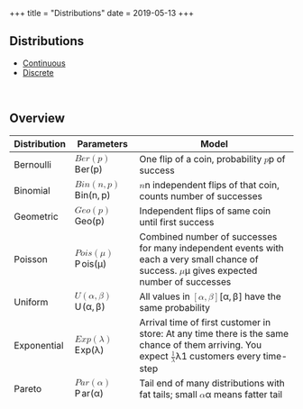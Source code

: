 +++
title = "Distributions"
date = 2019-05-13
+++
<h2>Distributions</h2><ul><li><a href="https://cshub.nl/post/431131221" target="_blank">Continuous</a></li><li><a href="https://cshub.nl/post/155550062" target="_blank">Discrete</a></li></ul><p><br></p><h2>Overview</h2><div style="white-space: normal;" class="markdown-body"><table>
<thead>
<tr>
<th>Distribution</th>
<th>Parameters</th>
<th>Model</th>
</tr>
</thead>
<tbody>
<tr>
<td>Bernoulli</td>
<td><span class="katex"><span class="katex-mathml"><math><semantics><mrow><mi>B</mi><mi>e</mi><mi>r</mi><mo>(</mo><mi>p</mi><mo>)</mo></mrow><annotation encoding="application/x-tex">Ber(p)</annotation></semantics></math></span><span class="katex-html" aria-hidden="true"><span class="base"><span class="strut" style="height:1em;vertical-align:-0.25em;"></span><span class="mord mathdefault" style="margin-right:0.05017em;">B</span><span class="mord mathdefault">e</span><span class="mord mathdefault" style="margin-right:0.02778em;">r</span><span class="mopen">(</span><span class="mord mathdefault">p</span><span class="mclose">)</span></span></span></span></td>
<td>One flip of a coin, probability <span class="katex"><span class="katex-mathml"><math><semantics><mrow><mi>p</mi></mrow><annotation encoding="application/x-tex">p</annotation></semantics></math></span><span class="katex-html" aria-hidden="true"><span class="base"><span class="strut" style="height:0.625em;vertical-align:-0.19444em;"></span><span class="mord mathdefault">p</span></span></span></span> of success</td>
</tr>
<tr>
<td>Binomial</td>
<td><span class="katex"><span class="katex-mathml"><math><semantics><mrow><mi>B</mi><mi>i</mi><mi>n</mi><mo>(</mo><mi>n</mi><mo separator="true">,</mo><mi>p</mi><mo>)</mo></mrow><annotation encoding="application/x-tex">Bin(n,p)</annotation></semantics></math></span><span class="katex-html" aria-hidden="true"><span class="base"><span class="strut" style="height:1em;vertical-align:-0.25em;"></span><span class="mord mathdefault" style="margin-right:0.05017em;">B</span><span class="mord mathdefault">i</span><span class="mord mathdefault">n</span><span class="mopen">(</span><span class="mord mathdefault">n</span><span class="mpunct">,</span><span class="mspace" style="margin-right:0.16666666666666666em;"></span><span class="mord mathdefault">p</span><span class="mclose">)</span></span></span></span></td>
<td><span class="katex"><span class="katex-mathml"><math><semantics><mrow><mi>n</mi></mrow><annotation encoding="application/x-tex">n</annotation></semantics></math></span><span class="katex-html" aria-hidden="true"><span class="base"><span class="strut" style="height:0.43056em;vertical-align:0em;"></span><span class="mord mathdefault">n</span></span></span></span> independent flips of that coin, counts number of successes</td>
</tr>
<tr>
<td>Geometric</td>
<td><span class="katex"><span class="katex-mathml"><math><semantics><mrow><mi>G</mi><mi>e</mi><mi>o</mi><mo>(</mo><mi>p</mi><mo>)</mo></mrow><annotation encoding="application/x-tex">Geo(p)</annotation></semantics></math></span><span class="katex-html" aria-hidden="true"><span class="base"><span class="strut" style="height:1em;vertical-align:-0.25em;"></span><span class="mord mathdefault">G</span><span class="mord mathdefault">e</span><span class="mord mathdefault">o</span><span class="mopen">(</span><span class="mord mathdefault">p</span><span class="mclose">)</span></span></span></span></td>
<td>Independent flips of same coin until first success</td>
</tr>
<tr>
<td>Poisson</td>
<td><span class="katex"><span class="katex-mathml"><math><semantics><mrow><mi>P</mi><mi>o</mi><mi>i</mi><mi>s</mi><mo>(</mo><mi>μ</mi><mo>)</mo></mrow><annotation encoding="application/x-tex">Pois(\mu)</annotation></semantics></math></span><span class="katex-html" aria-hidden="true"><span class="base"><span class="strut" style="height:1em;vertical-align:-0.25em;"></span><span class="mord mathdefault" style="margin-right:0.13889em;">P</span><span class="mord mathdefault">o</span><span class="mord mathdefault">i</span><span class="mord mathdefault">s</span><span class="mopen">(</span><span class="mord mathdefault">μ</span><span class="mclose">)</span></span></span></span></td>
<td>Combined number of successes for many independent events with each a very small chance of success. <span class="katex"><span class="katex-mathml"><math><semantics><mrow><mi>μ</mi></mrow><annotation encoding="application/x-tex">\mu</annotation></semantics></math></span><span class="katex-html" aria-hidden="true"><span class="base"><span class="strut" style="height:0.625em;vertical-align:-0.19444em;"></span><span class="mord mathdefault">μ</span></span></span></span> gives expected number of successes</td>
</tr>
<tr>
<td>Uniform</td>
<td><span class="katex"><span class="katex-mathml"><math><semantics><mrow><mi>U</mi><mo>(</mo><mi>α</mi><mo separator="true">,</mo><mi>β</mi><mo>)</mo></mrow><annotation encoding="application/x-tex">U(\alpha, \beta)</annotation></semantics></math></span><span class="katex-html" aria-hidden="true"><span class="base"><span class="strut" style="height:1em;vertical-align:-0.25em;"></span><span class="mord mathdefault" style="margin-right:0.10903em;">U</span><span class="mopen">(</span><span class="mord mathdefault" style="margin-right:0.0037em;">α</span><span class="mpunct">,</span><span class="mspace" style="margin-right:0.16666666666666666em;"></span><span class="mord mathdefault" style="margin-right:0.05278em;">β</span><span class="mclose">)</span></span></span></span></td>
<td>All values in <span class="katex"><span class="katex-mathml"><math><semantics><mrow><mo>[</mo><mi>α</mi><mo separator="true">,</mo><mi>β</mi><mo>]</mo></mrow><annotation encoding="application/x-tex">[\alpha, \beta]</annotation></semantics></math></span><span class="katex-html" aria-hidden="true"><span class="base"><span class="strut" style="height:1em;vertical-align:-0.25em;"></span><span class="mopen">[</span><span class="mord mathdefault" style="margin-right:0.0037em;">α</span><span class="mpunct">,</span><span class="mspace" style="margin-right:0.16666666666666666em;"></span><span class="mord mathdefault" style="margin-right:0.05278em;">β</span><span class="mclose">]</span></span></span></span> have the same probability</td>
</tr>
<tr>
<td>Exponential</td>
<td><span class="katex"><span class="katex-mathml"><math><semantics><mrow><mi>E</mi><mi>x</mi><mi>p</mi><mo>(</mo><mi>λ</mi><mo>)</mo></mrow><annotation encoding="application/x-tex">Exp(\lambda)</annotation></semantics></math></span><span class="katex-html" aria-hidden="true"><span class="base"><span class="strut" style="height:1em;vertical-align:-0.25em;"></span><span class="mord mathdefault" style="margin-right:0.05764em;">E</span><span class="mord mathdefault">x</span><span class="mord mathdefault">p</span><span class="mopen">(</span><span class="mord mathdefault">λ</span><span class="mclose">)</span></span></span></span></td>
<td>Arrival time of first customer in store: At any time there is the same chance of them arriving. You expect <span class="katex"><span class="katex-mathml"><math><semantics><mrow><mfrac><mn>1</mn><mi>λ</mi></mfrac></mrow><annotation encoding="application/x-tex">\frac{1}{\lambda}</annotation></semantics></math></span><span class="katex-html" aria-hidden="true"><span class="base"><span class="strut" style="height:1.190108em;vertical-align:-0.345em;"></span><span class="mord"><span class="mopen nulldelimiter"></span><span class="mfrac"><span class="vlist-t vlist-t2"><span class="vlist-r"><span class="vlist" style="height:0.845108em;"><span style="top:-2.6550000000000002em;"><span class="pstrut" style="height:3em;"></span><span class="sizing reset-size6 size3 mtight"><span class="mord mtight"><span class="mord mathdefault mtight">λ</span></span></span></span><span style="top:-3.23em;"><span class="pstrut" style="height:3em;"></span><span class="frac-line" style="border-bottom-width:0.04em;"></span></span><span style="top:-3.394em;"><span class="pstrut" style="height:3em;"></span><span class="sizing reset-size6 size3 mtight"><span class="mord mtight"><span class="mord mtight">1</span></span></span></span></span><span class="vlist-s">​</span></span><span class="vlist-r"><span class="vlist" style="height:0.345em;"><span></span></span></span></span></span><span class="mclose nulldelimiter"></span></span></span></span></span> customers every time-step</td>
</tr>
<tr>
<td>Pareto</td>
<td><span class="katex"><span class="katex-mathml"><math><semantics><mrow><mi>P</mi><mi>a</mi><mi>r</mi><mo>(</mo><mi>α</mi><mo>)</mo></mrow><annotation encoding="application/x-tex">Par(\alpha)</annotation></semantics></math></span><span class="katex-html" aria-hidden="true"><span class="base"><span class="strut" style="height:1em;vertical-align:-0.25em;"></span><span class="mord mathdefault" style="margin-right:0.13889em;">P</span><span class="mord mathdefault">a</span><span class="mord mathdefault" style="margin-right:0.02778em;">r</span><span class="mopen">(</span><span class="mord mathdefault" style="margin-right:0.0037em;">α</span><span class="mclose">)</span></span></span></span></td>
<td>Tail end of many distributions with fat tails; small <span class="katex"><span class="katex-mathml"><math><semantics><mrow><mi>α</mi></mrow><annotation encoding="application/x-tex">\alpha</annotation></semantics></math></span><span class="katex-html" aria-hidden="true"><span class="base"><span class="strut" style="height:0.43056em;vertical-align:0em;"></span><span class="mord mathdefault" style="margin-right:0.0037em;">α</span></span></span></span> means fatter tail</td>
</tr>
<tr>
<td>Normal</td>
<td><span class="katex"><span class="katex-mathml"><math><semantics><mrow><mi>N</mi><mo>(</mo><mi>μ</mi><mo separator="true">,</mo><msup><mi>σ</mi><mn>2</mn></msup><mo>)</mo></mrow><annotation encoding="application/x-tex">N(\mu, \sigma^2)</annotation></semantics></math></span><span class="katex-html" aria-hidden="true"><span class="base"><span class="strut" style="height:1.064108em;vertical-align:-0.25em;"></span><span class="mord mathdefault" style="margin-right:0.10903em;">N</span><span class="mopen">(</span><span class="mord mathdefault">μ</span><span class="mpunct">,</span><span class="mspace" style="margin-right:0.16666666666666666em;"></span><span class="mord"><span class="mord mathdefault" style="margin-right:0.03588em;">σ</span><span class="msupsub"><span class="vlist-t"><span class="vlist-r"><span class="vlist" style="height:0.8141079999999999em;"><span style="top:-3.063em;margin-right:0.05em;"><span class="pstrut" style="height:2.7em;"></span><span class="sizing reset-size6 size3 mtight"><span class="mord mtight">2</span></span></span></span></span></span></span></span><span class="mclose">)</span></span></span></span></td>
<td>Sum of very many events, each with small values. Expectation <span class="katex"><span class="katex-mathml"><math><semantics><mrow><mi>μ</mi></mrow><annotation encoding="application/x-tex">\mu</annotation></semantics></math></span><span class="katex-html" aria-hidden="true"><span class="base"><span class="strut" style="height:0.625em;vertical-align:-0.19444em;"></span><span class="mord mathdefault">μ</span></span></span></span>, variance <span class="katex"><span class="katex-mathml"><math><semantics><mrow><msup><mi>σ</mi><mn>2</mn></msup></mrow><annotation encoding="application/x-tex">\sigma^2</annotation></semantics></math></span><span class="katex-html" aria-hidden="true"><span class="base"><span class="strut" style="height:0.8141079999999999em;vertical-align:0em;"></span><span class="mord"><span class="mord mathdefault" style="margin-right:0.03588em;">σ</span><span class="msupsub"><span class="vlist-t"><span class="vlist-r"><span class="vlist" style="height:0.8141079999999999em;"><span style="top:-3.063em;margin-right:0.05em;"><span class="pstrut" style="height:2.7em;"></span><span class="sizing reset-size6 size3 mtight"><span class="mord mtight">2</span></span></span></span></span></span></span></span></span></span></span></td>
</tr>
</tbody>
</table>
</div>